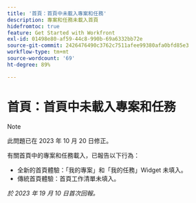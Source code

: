 ```yaml
---
title: '首頁：首頁中未載入專案和任務'
description: 專案和任務未載入首頁
hidefromtoc: true
feature: Get Started with Workfront
exl-id: 01498e80-af59-44c8-990b-69a6332bb72e
source-git-commit: 2426476490c3762c7511afee99380afa0bfd85e3
workflow-type: tm+mt
source-wordcount: '69'
ht-degree: 89%

---
```


# 首頁：首頁中未載入專案和任務

>[!NOTE]
>
>此問題已在 2023 年 10 月 20 日修正。

有關首頁中的專案和任務載入，已報告以下行為：

* 全新的首頁體驗：「我的專案」和「我的任務」Widget 未填入。
* 傳統首頁體驗：首頁工作清單未填入。

_於 2023 年 19 月 10 日首次回報。_

